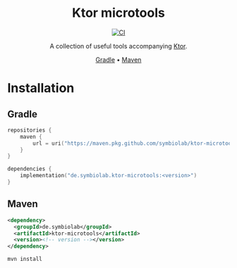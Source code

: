 <div align="center">

# Ktor microtools

[![CI](https://github.com/symbiolab/ktor-microtools/actions/workflows/ci.yaml/badge.svg)](https://github.com/symbiolab/ktor-microtools/actions/workflows/ci.yaml)

A collection of useful tools accompanying [Ktor](https://ktor.io).

[Gradle](#gradle) •
[Maven](#maven)

</div>

# Installation

## Gradle

```kotlin
repositories {
    maven {
        url = uri("https://maven.pkg.github.com/symbiolab/ktor-microtools")
    }
}
```

```kotlin
dependencies {
    implementation("de.symbiolab.ktor-microtools:<version>")
}
```

## Maven

```xml
<dependency>
  <groupId>de.symbiolab</groupId>
  <artifactId>ktor-microtools</artifactId>
  <version><!-- version --></version>
</dependency>
```

```shell
mvn install
```
